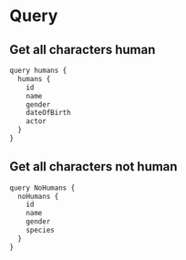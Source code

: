 # Query

## Get all characters human

```javascript
query humans {
  humans {
    id
    name
    gender
    dateOfBirth
    actor
  }
}
```

## Get all characters not human

```javascript
query NoHumans {
  noHumans {
    id
    name
    gender
    species
  }
}
```
